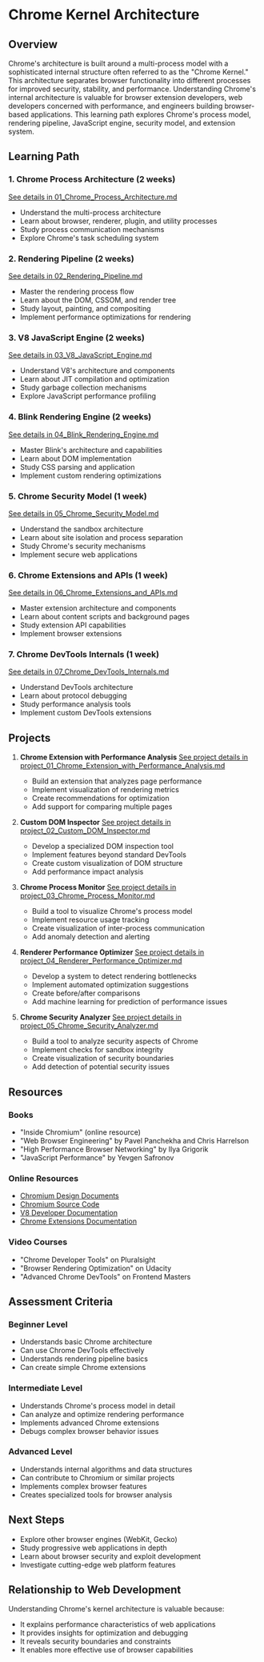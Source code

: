 # Chrome Kernel Architecture

## Overview
Chrome's architecture is built around a multi-process model with a sophisticated internal structure often referred to as the "Chrome Kernel." This architecture separates browser functionality into different processes for improved security, stability, and performance. Understanding Chrome's internal architecture is valuable for browser extension developers, web developers concerned with performance, and engineers building browser-based applications. This learning path explores Chrome's process model, rendering pipeline, JavaScript engine, security model, and extension system.

## Learning Path

### 1. Chrome Process Architecture (2 weeks)
[See details in 01_Chrome_Process_Architecture.md](06_Chrome_Kernel_Architecture/01_Chrome_Process_Architecture.md)
- Understand the multi-process architecture
- Learn about browser, renderer, plugin, and utility processes
- Study process communication mechanisms
- Explore Chrome's task scheduling system

### 2. Rendering Pipeline (2 weeks)
[See details in 02_Rendering_Pipeline.md](06_Chrome_Kernel_Architecture/02_Rendering_Pipeline.md)
- Master the rendering process flow
- Learn about the DOM, CSSOM, and render tree
- Study layout, painting, and compositing
- Implement performance optimizations for rendering

### 3. V8 JavaScript Engine (2 weeks)
[See details in 03_V8_JavaScript_Engine.md](06_Chrome_Kernel_Architecture/03_V8_JavaScript_Engine.md)
- Understand V8's architecture and components
- Learn about JIT compilation and optimization
- Study garbage collection mechanisms
- Explore JavaScript performance profiling

### 4. Blink Rendering Engine (2 weeks)
[See details in 04_Blink_Rendering_Engine.md](06_Chrome_Kernel_Architecture/04_Blink_Rendering_Engine.md)
- Master Blink's architecture and capabilities
- Learn about DOM implementation
- Study CSS parsing and application
- Implement custom rendering optimizations

### 5. Chrome Security Model (1 week)
[See details in 05_Chrome_Security_Model.md](06_Chrome_Kernel_Architecture/05_Chrome_Security_Model.md)
- Understand the sandbox architecture
- Learn about site isolation and process separation
- Study Chrome's security mechanisms
- Implement secure web applications

### 6. Chrome Extensions and APIs (1 week)
[See details in 06_Chrome_Extensions_and_APIs.md](06_Chrome_Kernel_Architecture/06_Chrome_Extensions_and_APIs.md)
- Master extension architecture and components
- Learn about content scripts and background pages
- Study extension API capabilities
- Implement browser extensions

### 7. Chrome DevTools Internals (1 week)
[See details in 07_Chrome_DevTools_Internals.md](06_Chrome_Kernel_Architecture/07_Chrome_DevTools_Internals.md)
- Understand DevTools architecture
- Learn about protocol debugging
- Study performance analysis tools
- Implement custom DevTools extensions

## Projects

1. **Chrome Extension with Performance Analysis**
   [See project details in project_01_Chrome_Extension_with_Performance_Analysis.md](06_Chrome_Kernel_Architecture/project_01_Chrome_Extension_with_Performance_Analysis.md)
   - Build an extension that analyzes page performance
   - Implement visualization of rendering metrics
   - Create recommendations for optimization
   - Add support for comparing multiple pages


2. **Custom DOM Inspector**
   [See project details in project_02_Custom_DOM_Inspector.md](06_Chrome_Kernel_Architecture/project_02_Custom_DOM_Inspector.md)
   - Develop a specialized DOM inspection tool
   - Implement features beyond standard DevTools
   - Create custom visualization of DOM structure
   - Add performance impact analysis


3. **Chrome Process Monitor**
   [See project details in project_03_Chrome_Process_Monitor.md](06_Chrome_Kernel_Architecture/project_03_Chrome_Process_Monitor.md)
   - Build a tool to visualize Chrome's process model
   - Implement resource usage tracking
   - Create visualization of inter-process communication
   - Add anomaly detection and alerting


4. **Renderer Performance Optimizer**
   [See project details in project_04_Renderer_Performance_Optimizer.md](06_Chrome_Kernel_Architecture/project_04_Renderer_Performance_Optimizer.md)
   - Develop a system to detect rendering bottlenecks
   - Implement automated optimization suggestions
   - Create before/after comparisons
   - Add machine learning for prediction of performance issues


5. **Chrome Security Analyzer**
   [See project details in project_05_Chrome_Security_Analyzer.md](06_Chrome_Kernel_Architecture/project_05_Chrome_Security_Analyzer.md)
   - Build a tool to analyze security aspects of Chrome
   - Implement checks for sandbox integrity
   - Create visualization of security boundaries
   - Add detection of potential security issues


## Resources

### Books
- "Inside Chromium" (online resource)
- "Web Browser Engineering" by Pavel Panchekha and Chris Harrelson
- "High Performance Browser Networking" by Ilya Grigorik
- "JavaScript Performance" by Yevgen Safronov

### Online Resources
- [Chromium Design Documents](https://www.chromium.org/developers/design-documents/)
- [Chromium Source Code](https://source.chromium.org/)
- [V8 Developer Documentation](https://v8.dev/docs)
- [Chrome Extensions Documentation](https://developer.chrome.com/docs/extensions/)

### Video Courses
- "Chrome Developer Tools" on Pluralsight
- "Browser Rendering Optimization" on Udacity
- "Advanced Chrome DevTools" on Frontend Masters

## Assessment Criteria

### Beginner Level
- Understands basic Chrome architecture
- Can use Chrome DevTools effectively
- Understands rendering pipeline basics
- Can create simple Chrome extensions

### Intermediate Level
- Understands Chrome's process model in detail
- Can analyze and optimize rendering performance
- Implements advanced Chrome extensions
- Debugs complex browser behavior issues

### Advanced Level
- Understands internal algorithms and data structures
- Can contribute to Chromium or similar projects
- Implements complex browser features
- Creates specialized tools for browser analysis

## Next Steps
- Explore other browser engines (WebKit, Gecko)
- Study progressive web applications in depth
- Learn about browser security and exploit development
- Investigate cutting-edge web platform features

## Relationship to Web Development

Understanding Chrome's kernel architecture is valuable because:
- It explains performance characteristics of web applications
- It provides insights for optimization and debugging
- It reveals security boundaries and constraints
- It enables more effective use of browser capabilities
